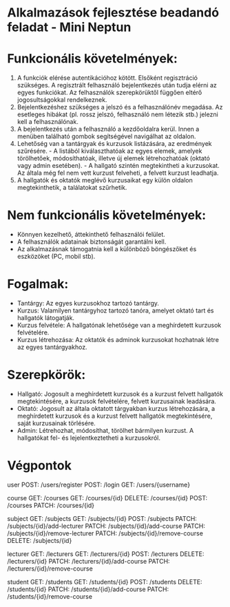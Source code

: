 # Alkalmazások fejlesztése beadandó feladat - Mini Neptun

# Funkcionális követelmények:

  1. A funkciók elérése autentikációhoz kötött. Elsőként regisztráció szükséges. A regisztrált felhasználó bejelentkezés után tudja elérni az egyes funkciókat. Az felhasználók szerepkörüktől függően eltérő jogosultságokkal rendelkeznek.
  2. Bejelentkezéshez szükséges a jelszó és a felhasználónév megadása. Az esetleges hibákat (pl. rossz jelszó, felhasználó nem létezik stb.) jelezni kell a felhasználónak.
  3. A bejelentkezés után a felhasználó a kezdőoldalra kerül. Innen a menüben található gombok segítségével navigálhat az oldalon.
  4. Lehetőség van a tantárgyak és kurzusok listázására, az eredmények szűrésére.
    - A listából kiválaszthatóak az egyes elemek, amelyek törölhetőek, módosíthatóak, illetve új elemek létrehozhatóak (oktató vagy admin esetében).
    - A hallgató szintén megtekintheti a kurzusokat. Az általa még fel nem vett kurzust felveheti, a felvett kurzust leadhatja.
  5. A hallgatók és oktatók meglévő kurzusaikat egy külön oldalon megtekinthetik, a találatokat szűrhetik.
  
# Nem funkcionális követelmények:

 - Könnyen kezelhető, áttekinthető felhasználói felület.
 - A felhasználók adatainak biztonságát garantálni kell.
 - Az alkalmazásnak támogatnia kell a különböző böngészőket és eszközöket (PC, mobil stb).

# Fogalmak:

  - Tantárgy: Az egyes kurzusokhoz tartozó tantárgy.
  - Kurzus: Valamilyen tantárgyhoz tartozó tanóra, amelyet oktató tart és hallgatók látogatják.
  - Kurzus felvétele: A hallgatónak lehetősége van a meghírdetett kurzusok felvételére.
  - Kurzus létrehozása: Az oktatók és adminok kurzusokat hozhatnak létre az egyes tantárgyakhoz.
  
# Szerepkörök:

  - Hallgató: Jogosult a meghírdetett kurzusok és a kurzust felvett hallgatók megtekintésére, a kurzusok felvételére, felvett kurzusainak leadására.
  - Oktató: Jogosult az általa oktatott tárgyakban kurzus létrehozására, a meghírdetett kurzusok és a kurzust felvett hallgatók megtekintésére, saját kurzusainak törlésére.
  - Admin: Létrehozhat, módosíthat, törölhet bármilyen kurzust. A hallgatókat fel- és lejelentkeztetheti a kurzusokról.
  
# Végpontok
  user
    POST: /users/register
    POST: /login
    GET: /users/{username}

  course
    GET: /courses
    GET: /courses/{id}
    DELETE: /courses/{id}
    POST: /courses
    PATCH: /courses/{id}

  subject
    GET: /subjects
    GET: /subjects/{id}
    POST: /subjects
    PATCH: /subjects/{id}/add-lecturer
    PATCH: /subjects/{id}/add-course
    PATCH: /subjects/{id}/remove-lecturer
    PATCH: /subjects/{id}/remove-course
    DELETE: /subjects/{id}

  lecturer
    GET: /lecturers
    GET: /lecturers/{id}
    POST: /lecturers
    DELETE: /lecturers/{id}
    PATCH: /lecturers/{id}/add-course
    PATCH: /lecturers/{id}/remove-course

  student
    GET: /students
    GET: /students/{id}
    POST: /students
    DELETE: /students/{id}
    PATCH: /students/{id}/add-course
    PATCH: /students/{id}/remove-course

